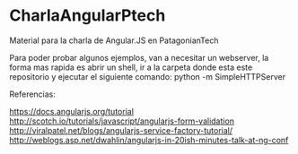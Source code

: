 CharlaAngularPtech
==================

Material para la charla de Angular.JS en PatagonianTech

Para poder probar algunos ejemplos, van a necesitar un webserver, la forma mas rapida es abrir un shell, ir a la carpeta donde esta este repositorio y ejecutar el siguiente comando: python -m SimpleHTTPServer

Referencias:

https://docs.angularjs.org/tutorial
http://scotch.io/tutorials/javascript/angularjs-form-validation
http://viralpatel.net/blogs/angularjs-service-factory-tutorial/
http://weblogs.asp.net/dwahlin/angularjs-in-20ish-minutes-talk-at-ng-conf